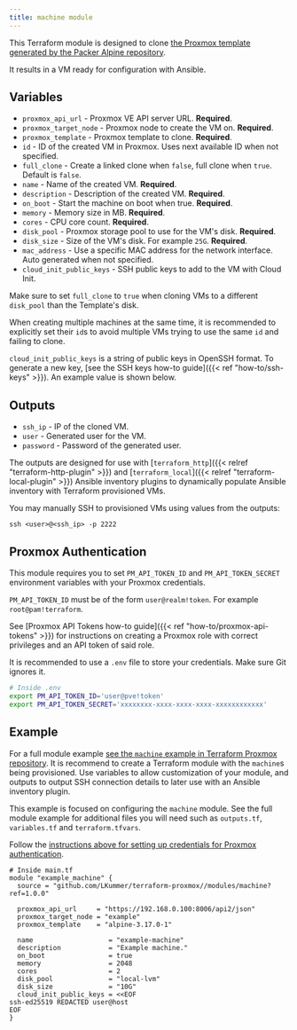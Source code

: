 ```yaml
---
title: machine module
---
```


This Terraform module is designed to clone
[the Proxmox template generated by the Packer Alpine repository](https://github.com/LKummer/packer-alpine).

It results in a VM ready for configuration with Ansible.

## Variables

* `proxmox_api_url` - Proxmox VE API server URL. **Required**.
* `proxmox_target_node` - Proxmox node to create the VM on. **Required**.
* `proxmox_template` - Proxmox template to clone. **Required**.
* `id` - ID of the created VM in Proxmox. Uses next available ID when not specified.
* `full_clone` - Create a linked clone when `false`, full clone when `true`. Default is `false`.
* `name` - Name of the created VM. **Required**.
* `description` - Description of the created VM. **Required**.
* `on_boot` - Start the machine on boot when true. **Required**.
* `memory` - Memory size in MB. **Required**.
* `cores` - CPU core count. **Required**.
* `disk_pool` - Proxmox storage pool to use for the VM's disk. **Required**.
* `disk_size` - Size of the VM's disk. For example `25G`. **Required**.
* `mac_address` - Use a specific MAC address for the network interface. Auto generated when not specified.
* `cloud_init_public_keys` - SSH public keys to add to the VM with Cloud Init.

Make sure to set `full_clone` to `true` when cloning VMs to a different `disk_pool` than the Template's disk.

When creating multiple machines at the same time, it is recommended to explicitly set their `id`s to avoid multiple VMs trying to use the same `id` and failing to clone.

`cloud_init_public_keys` is a string of public keys in OpenSSH format.
To generate a new key, [see the SSH keys how-to guide]({{< ref "how-to/ssh-keys" >}}).
An example value is shown below.

## Outputs

* `ssh_ip` - IP of the cloned VM.
* `user` - Generated user for the VM.
* `password` - Password of the generated user.

The outputs are designed for use with [`terraform_http`]({{< relref "terraform-http-plugin" >}}) and [`terraform_local`]({{< relref "terraform-local-plugin" >}}) Ansible inventory plugins to dynamically populate Ansible inventory with Terraform provisioned VMs.

You may manually SSH to provisioned VMs using values from the outputs:

```
ssh <user>@<ssh_ip> -p 2222
```

## Proxmox Authentication

This module requires you to set `PM_API_TOKEN_ID` and `PM_API_TOKEN_SECRET` environment variables with your Proxmox credentials.

`PM_API_TOKEN_ID` must be of the form `user@realm!token`. For example `root@pam!terraform`.

See [Proxmox API Tokens how-to guide]({{< ref "how-to/proxmox-api-tokens" >}}) for instructions on creating a Proxmox role with correct privileges and an API token of said role.

It is recommended to use a `.env` file to store your credentials. Make sure Git ignores it.

```bash
# Inside .env
export PM_API_TOKEN_ID='user@pve!token'
export PM_API_TOKEN_SECRET='xxxxxxxx-xxxx-xxxx-xxxx-xxxxxxxxxxxx'
```

## Example

For a full module example [see the `machine` example in Terraform Proxmox repository](https://github.com/LKummer/terraform-proxmox/tree/main/examples/machine).
It is recommend to create a Terraform module with the `machine`s being provisioned.
Use variables to allow customization of your module, and outputs to output SSH connection details to later use with an Ansible inventory plugin.

This example is focused on configuring the `machine` module.
See the full module example for additional files you will need such as `outputs.tf`, `variables.tf` and `terraform.tfvars`.

Follow the [instructions above for setting up credentials for Proxmox authentication](#proxmox-authentication).

```hcl
# Inside main.tf
module "example_machine" {
  source = "github.com/LKummer/terraform-proxmox//modules/machine?ref=1.0.0"

  proxmox_api_url     = "https://192.168.0.100:8006/api2/json"
  proxmox_target_node = "example"
  proxmox_template    = "alpine-3.17.0-1"

  name                   = "example-machine"
  description            = "Example machine."
  on_boot                = true
  memory                 = 2048
  cores                  = 2
  disk_pool              = "local-lvm"
  disk_size              = "10G"
  cloud_init_public_keys = <<EOF
ssh-ed25519 REDACTED user@host
EOF
}
```
